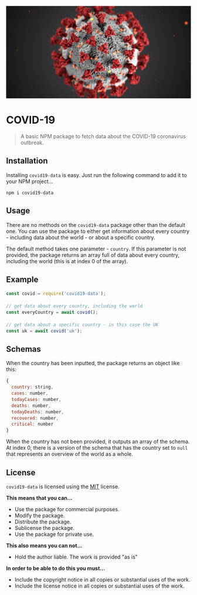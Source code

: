<img src="coronavirus.jpg">

# COVID-19

> A basic NPM package to fetch data about the COVID-19 coronavirus outbreak.

## Installation

Installing `covid19-data` is easy. Just run the following command to add it to your NPM project...

```
npm i covid19-data
```

## Usage

There are no methods on the `covid19-data` package other than the default one. You can use the package to either get information about every country - including data about the world - or about a specific country.

The default method takes one parameter - `country`. If this parameter is not provided, the package returns an array full of data about every country, including the world (this is at index 0 of the array).

## Example

```js
const covid = require('covid19-data');

// get data about every country, including the world
const everyCountry = await covid();

// get data about a specific country - in this case the UK
const uk = await covid('uk');
```

## Schemas

When the country has been inputted, the package returns an object like this:

```js
{
  country: string,
  cases: number,
  todayCases: number,
  deaths: number,
  todayDeaths: number,
  recovered: number,
  critical: number
}
```

When the country has not been provided, it outputs an array of the schema. At index 0, there is a version of the schema that has the country set to `null` that represents an overview of the world as a whole.

## License

`covid19-data` is licensed using the [MIT](LICENSE) license.

**This means that you can...**

- Use the package for commercial purposes.
- Modify the package.
- Distribute the package.
- Sublicense the package.
- Use the package for private use.

**This also means you can not...**

- Hold the author liable. The work is provided "as is"

**In order to be able to do this you must...**

- Include the copyright notice in all copies or substantial uses of the work.
- Include the license notice in all copies or substantial uses of the work.
